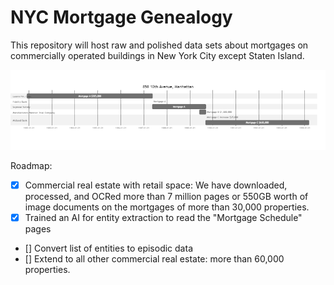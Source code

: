 # NYC Mortgage Genealogy

This repository will host raw and polished data sets about mortgages on commercially operated buildings in New York City except Staten Island.

![Exhibit 5](</misc/mermaid-diagram-20210818225628.PNG>)

Roadmap:

- [x] Commercial real estate with retail space: We have downloaded, processed, and OCRed more than 7 million pages or 550GB worth of image documents on the mortgages of more than 30,000 properties.
- [x] Trained an AI for entity extraction to read the "Mortgage Schedule" pages
- [] Convert list of entities to episodic data 
- [] Extend to all other commercial real estate: more than 60,000 properties.
